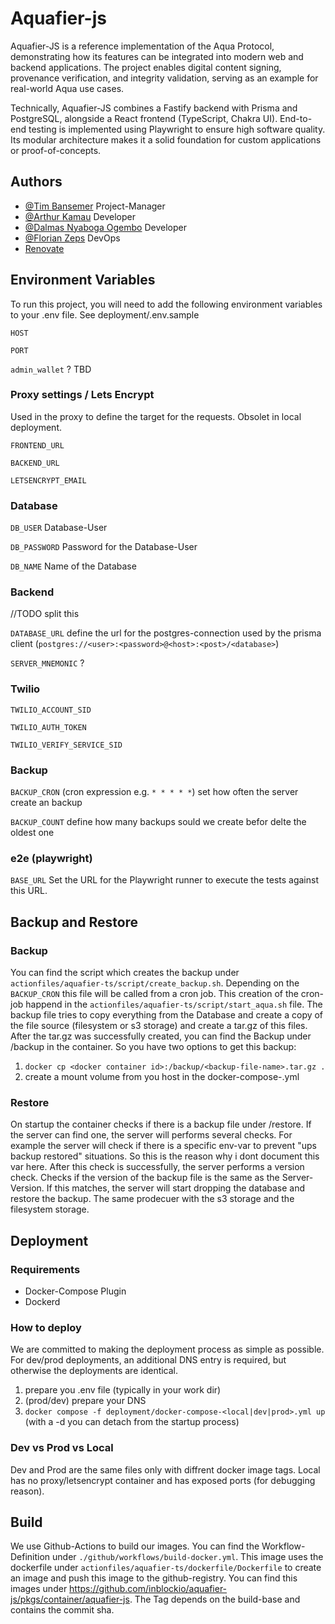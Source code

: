 
# Aquafier-js

Aquafier-JS is a reference implementation of the Aqua Protocol, demonstrating how its features can be integrated into modern web and backend applications.
The project enables digital content signing, provenance verification, and integrity validation, serving as an example for real-world Aqua use cases.

Technically, Aquafier-JS combines a Fastify backend with Prisma and PostgreSQL, alongside a React frontend (TypeScript, Chakra UI). End-to-end testing is implemented using Playwright to ensure high software quality.
Its modular architecture makes it a solid foundation for custom applications or proof-of-concepts.


## Authors

- [@Tim Bansemer](https://github.com/FantasticoFox) Project-Manager
- [@Arthur Kamau](https://github.com/Arthur-Kamau) Developer
- [@Dalmas Nyaboga Ogembo](https://github.com/dalmasonto) Developer
- [@Florian Zeps](https://github.com/Zusel) DevOps
- [Renovate](https://docs.renovatebot.com/)


## Environment Variables

To run this project, you will need to add the following environment variables to your .env file. See deployment/.env.sample

`HOST`

`PORT`

`admin_wallet` ? TBD

### Proxy settings / Lets Encrypt
Used in the proxy to define the target for the requests. Obsolet in local deployment.

`FRONTEND_URL`

`BACKEND_URL`

`LETSENCRYPT_EMAIL`

### Database

`DB_USER` Database-User

`DB_PASSWORD` Password for the Database-User

`DB_NAME` Name of the Database

### Backend
//TODO split this

`DATABASE_URL` define the url for the postgres-connection used by the prisma client (`postgres://<user>:<password>@<host>:<post>/<database>`)

`SERVER_MNEMONIC` ?

### Twilio
`TWILIO_ACCOUNT_SID`

`TWILIO_AUTH_TOKEN`

`TWILIO_VERIFY_SERVICE_SID`

### Backup
`BACKUP_CRON` (cron expression e.g. `* * * * *`) set how often the server create an backup

`BACKUP_COUNT` define how many backups sould we create befor delte the oldest one

### e2e (playwright)
`BASE_URL` Set the URL for the Playwright runner to execute the tests against this URL.

## Backup and Restore
### Backup
You can find the script which creates the backup under `actionfiles/aquafier-ts/script/create_backup.sh`. Depending on the `BACKUP_CRON` this file will be called from a cron job.
This creation of the cron-job happend in the `actionfiles/aquafier-ts/script/start_aqua.sh` file. The backup file tries to copy everything from the Database and create a copy of the file source (filesystem or s3 storage) and create a tar.gz of this files. After the tar.gz was successfully created, you can find the Backup under /backup in the container. So you have two options to get this backup:

1. `docker cp <docker container id>:/backup/<backup-file-name>.tar.gz .`
2. create a mount volume from you host in the docker-compose-<env>.yml

### Restore
On startup the container checks if there is a backup file under /restore. If the server can find one, the server will performs several checks. For example the server will check if there is a specific env-var to prevent "ups backup restored" situations. So this is the reason why i dont document this var here. After this check is successfully, the server performs a version check. Checks if the version of the backup file is the same as the Server-Version. If this matches, the server will start dropping the database and restore the backup. The same prodecuer with the s3 storage and the filesystem storage.

## Deployment

### Requirements
- Docker-Compose Plugin
- Dockerd

### How to deploy

We are committed to making the deployment process as simple as possible. For dev/prod deployments, an additional DNS entry is required, but otherwise the deployments are identical.

1. prepare you .env file (typically in your work dir)
2. (prod/dev) prepare your DNS
3. `docker compose -f deployment/docker-compose-<local|dev|prod>.yml up` (with a -d you can detach from the startup process)

### Dev vs Prod vs Local
Dev and Prod are the same files only with diffrent docker image tags.
Local has no proxy/letsencrypt container and has exposed ports (for debugging reason).


## Build

We use Github-Actions to build our images. You can find the Workflow-Definition under `./github/workflows/build-docker.yml`. This image uses the dockerfile under `actionfiles/aquafier-ts/dockerfile/Dockerfile` to create an image and push this image to the github-registry. You can find this images under https://github.com/inblockio/aquafier-js/pkgs/container/aquafier-js. The Tag depends on the build-base and contains the commit sha. 

